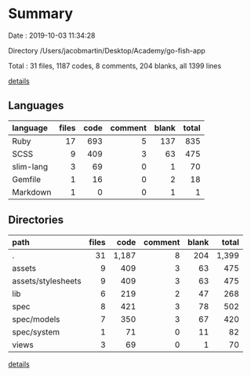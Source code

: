 # Summary

Date : 2019-10-03 11:34:28

Directory /Users/jacobmartin/Desktop/Academy/go-fish-app

Total : 31 files,  1187 codes, 8 comments, 204 blanks, all 1399 lines

[details](details.md)

## Languages
| language | files | code | comment | blank | total |
| :--- | ---: | ---: | ---: | ---: | ---: |
| Ruby | 17 | 693 | 5 | 137 | 835 |
| SCSS | 9 | 409 | 3 | 63 | 475 |
| slim-lang | 3 | 69 | 0 | 1 | 70 |
| Gemfile | 1 | 16 | 0 | 2 | 18 |
| Markdown | 1 | 0 | 0 | 1 | 1 |

## Directories
| path | files | code | comment | blank | total |
| :--- | ---: | ---: | ---: | ---: | ---: |
| . | 31 | 1,187 | 8 | 204 | 1,399 |
| assets | 9 | 409 | 3 | 63 | 475 |
| assets/stylesheets | 9 | 409 | 3 | 63 | 475 |
| lib | 6 | 219 | 2 | 47 | 268 |
| spec | 8 | 421 | 3 | 78 | 502 |
| spec/models | 7 | 350 | 3 | 67 | 420 |
| spec/system | 1 | 71 | 0 | 11 | 82 |
| views | 3 | 69 | 0 | 1 | 70 |

[details](details.md)